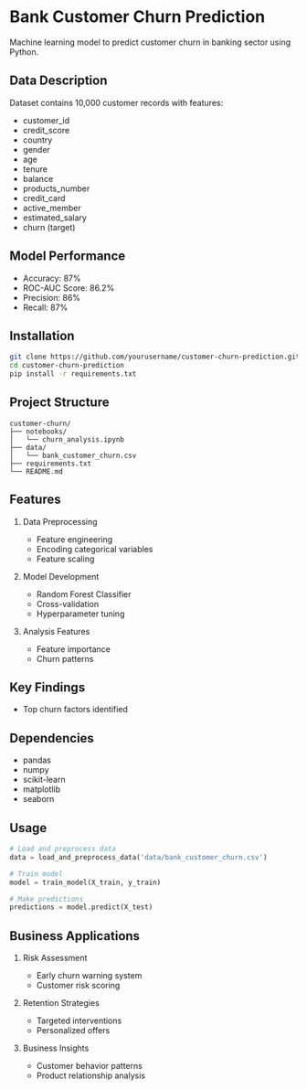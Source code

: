 # Bank Customer Churn Prediction

Machine learning model to predict customer churn in banking sector using Python.

## Data Description

Dataset contains 10,000 customer records with features:
- customer_id
- credit_score
- country
- gender
- age
- tenure
- balance
- products_number
- credit_card
- active_member
- estimated_salary
- churn (target)

## Model Performance

- Accuracy: 87%
- ROC-AUC Score: 86.2%
- Precision: 86%
- Recall: 87%

## Installation

```bash
git clone https://github.com/yourusername/customer-churn-prediction.git
cd customer-churn-prediction
pip install -r requirements.txt
```

## Project Structure

```
customer-churn/
├── notebooks/
│   └── churn_analysis.ipynb
├── data/
│   └── bank_customer_churn.csv
├── requirements.txt
└── README.md
```

## Features

1. Data Preprocessing
   - Feature engineering
   - Encoding categorical variables
   - Feature scaling

2. Model Development
   - Random Forest Classifier
   - Cross-validation
   - Hyperparameter tuning

3. Analysis Features
   - Feature importance
   - Churn patterns


## Key Findings

- Top churn factors identified


## Dependencies

- pandas
- numpy
- scikit-learn
- matplotlib
- seaborn

## Usage

```python
# Load and preprocess data
data = load_and_preprocess_data('data/bank_customer_churn.csv')

# Train model
model = train_model(X_train, y_train)

# Make predictions
predictions = model.predict(X_test)
```

## Business Applications

1. Risk Assessment
   - Early churn warning system
   - Customer risk scoring

2. Retention Strategies
   - Targeted interventions
   - Personalized offers

3. Business Insights
   - Customer behavior patterns
   - Product relationship analysis
